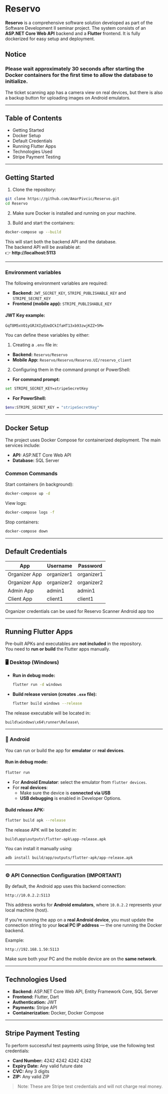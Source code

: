 # Reservo

**Reservo** is a comprehensive software solution developed as part of the Software Development II seminar project. The system consists of an **ASP.NET Core Web API** backend and a **Flutter** frontend. It is fully dockerized for easy setup and deployment.

## Notice
### Please wait approximately 30 seconds after starting the Docker containers for the first time to allow the database to initialize.  
The ticket scanning app has a camera view on real devices, but there is also a backup button for uploading images on Android emulators.

---

## Table of Contents
- Getting Started
- Docker Setup
- Default Credentials
- Running Flutter Apps
- Technologies Used
- Stripe Payment Testing

---

## Getting Started

1. Clone the repository:

```bash
git clone https://github.com/AmarPivcic/Reservo.git
cd Reservo
```

2. Make sure Docker is installed and running on your machine.

3. Build and start the containers:

```bash
docker-compose up --build
```

This will start both the backend API and the database.  
The backend API will be available at:  
👉 **http://localhost:5113**

---

### Environment variables

The following environment variables are required:

- **Backend:** ```JWT_SECRET_KEY```, ```STRIPE_PUBLISHABLE_KEY``` and ```STRIPE_SECRET_KEY```
- **Frontend (mobile app):** ```STRIPE_PUBLISHABLE_KEY```

#### JWT Key example:

```GqT8M5xVO1yGRJXIyEUeDCkIfaHT13xb93zwjKZZ+5M=```

You can define these variables by either:

1. Creating a ```.env``` file in:

- **Backend:** ```Reservo/Reservo```
- **Mobile App:** ```Reservo/Reservo/Reservo.UI/reservo_client```

2. Configuring them in the command prompt or PowerShell:

- **For command prompt:**

```bash
set STRIPE_SECRET_KEY=stripeSecretKey
```

- **For PowerShell:**

```bash
$env:STRIPE_SECRET_KEY = "stripeSecretKey"
```

---

## Docker Setup

The project uses Docker Compose for containerized deployment. The main services include:

- **API:** ASP.NET Core Web API  
- **Database:** SQL Server

### Common Commands

Start containers (in background):
```bash
docker-compose up -d
```

View logs:
```bash
docker-compose logs -f
```

Stop containers:
```bash
docker-compose down
```

---

## Default Credentials

| App            | Username   | Password   |
|----------------|------------|------------|
| Organizer App  | organizer1 | organizer1 |
| Organizer App | organizer2 | organizer2 |
| Admin App      | admin1     | admin1     |
| Client App     | client1    | client1    |

Organizer credentials can be used for Reservo Scanner Android app too

---

## Running Flutter Apps

Pre-built APKs and executables are **not included** in the repository.  
You need to **run or build** the Flutter apps manually.

### 🖥️ Desktop (Windows)

- **Run in debug mode:**
  ```bash
  flutter run -d windows
  ```

- **Build release version (creates `.exe` file):**
  ```bash
  flutter build windows --release
  ```

The release executable will be located in:
```
build\windows\x64\runner\Release\
```

---

### 📱 Android

You can run or build the app for **emulator** or **real devices**.

#### Run in debug mode:
```bash
flutter run
```

- For **Android Emulator**: select the emulator from `flutter devices`.
- For **real devices**:  
  - Make sure the device is **connected via USB**  
  - **USB debugging** is enabled in Developer Options.

#### Build release APK:
```bash
flutter build apk --release
```

The release APK will be located in:
```
build\app\outputs\flutter-apk\app-release.apk
```

You can install it manually using:
```bash
adb install build/app/outputs/flutter-apk/app-release.apk
```

---

### ⚙️ API Connection Configuration (IMPORTANT)

By default, the Android app uses this backend connection:

```
http://10.0.2.2:5113
```

This address works for **Android emulators**, where `10.0.2.2` represents your local machine (host).

If you’re running the app on a **real Android device**, you must update the connection string to your **local PC IP address** — the one running the Docker backend.

Example:
```
http://192.168.1.50:5113
```

Make sure both your PC and the mobile device are on the **same network**.

---

## Technologies Used

- **Backend:** ASP.NET Core Web API, Entity Framework Core, SQL Server  
- **Frontend:** Flutter, Dart  
- **Authentication:** JWT  
- **Payments:** Stripe API  
- **Containerization:** Docker, Docker Compose  

---

## Stripe Payment Testing

To perform successful test payments using Stripe, use the following test credentials:

- **Card Number:** 4242 4242 4242 4242  
- **Expiry Date:** Any valid future date  
- **CVC:** Any 3 digits  
- **ZIP:** Any valid ZIP

> Note: These are Stripe test credentials and will not charge real money.
